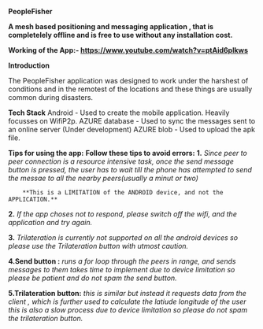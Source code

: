 **PeopleFisher**

**A mesh based positioning and messaging application , that is completelely offline and is free to use without any installation cost.**

**Working of the App:- https://www.youtube.com/watch?v=ptAid6plkws**

**Introduction**

The PeopleFisher application was designed to work under the harshest of conditions and in the remotest of the locations and these things are usually common during disasters.

**Tech Stack**
Android - Used to create the mobile application. Heavily focusses on WifiP2p.
AZURE database - Used to sync the messages sent to an online server (Under development)
AZURE blob - Used to upload the apk file.

**Tips for using the app:**
**Follow these tips to avoid errors:**
**1.** *Since peer to peer connection is a resource intensive task, 
        once the send message button is pressed, the user has to wait till the phone has attempted to send the messae to all           the nearby peers(usually a minut or two)* 
        
        
        **This is a LIMITATION of the ANDROID device, and not the APPLICATION.**
        
        
**2.**  *If the app choses not to respond, please switch off the wifi, and the application and try again.*

**3.**   *Trilateration is currently not supported on all the android devices so please use the Trilateration button with                 utmost caution.*

**4.Send button :**  *runs a for loop through the peers in range, and sends messages to them
                  takes time to implement due to device limitation so please be patient and do not spam the send button.*
                  
**5.Trilateration button:**  *this is similar but instead it requests data from the client , which is further used to calculate                               the latiude longitude of the user this is also a slow process due to device limitation so please                               do not spam the trilateration button.*
